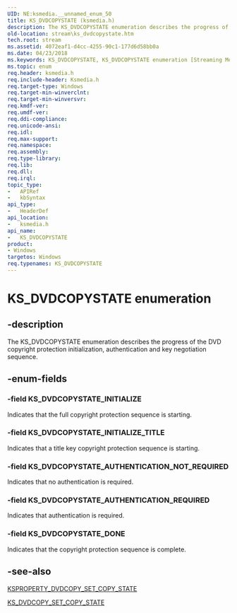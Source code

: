 ```yaml
---
UID: NE:ksmedia.__unnamed_enum_50
title: KS_DVDCOPYSTATE (ksmedia.h)
description: The KS_DVDCOPYSTATE enumeration describes the progress of the DVD copyright protection initialization, authentication and key negotiation sequence.
old-location: stream\ks_dvdcopystate.htm
tech.root: stream
ms.assetid: 4072eaf1-d4cc-4255-90c1-177d6d58bb0a
ms.date: 04/23/2018
ms.keywords: KS_DVDCOPYSTATE, KS_DVDCOPYSTATE enumeration [Streaming Media Devices], KS_DVDCOPYSTATE_AUTHENTICATION_NOT_REQUIRED, KS_DVDCOPYSTATE_AUTHENTICATION_REQUIRED, KS_DVDCOPYSTATE_DONE, KS_DVDCOPYSTATE_INITIALIZE, KS_DVDCOPYSTATE_INITIALIZE_TITLE, dvdref_f91c9ef4-f31c-4065-8017-26ef6ef76708.xml, ksmedia/KS_DVDCOPYSTATE, ksmedia/KS_DVDCOPYSTATE_AUTHENTICATION_NOT_REQUIRED, ksmedia/KS_DVDCOPYSTATE_AUTHENTICATION_REQUIRED, ksmedia/KS_DVDCOPYSTATE_DONE, ksmedia/KS_DVDCOPYSTATE_INITIALIZE, ksmedia/KS_DVDCOPYSTATE_INITIALIZE_TITLE, stream.ks_dvdcopystate
ms.topic: enum
req.header: ksmedia.h
req.include-header: Ksmedia.h
req.target-type: Windows
req.target-min-winverclnt: 
req.target-min-winversvr: 
req.kmdf-ver: 
req.umdf-ver: 
req.ddi-compliance: 
req.unicode-ansi: 
req.idl: 
req.max-support: 
req.namespace: 
req.assembly: 
req.type-library: 
req.lib: 
req.dll: 
req.irql: 
topic_type:
-	APIRef
-	kbSyntax
api_type:
-	HeaderDef
api_location:
-	ksmedia.h
api_name:
-	KS_DVDCOPYSTATE
product:
- Windows
targetos: Windows
req.typenames: KS_DVDCOPYSTATE
---
```


# KS_DVDCOPYSTATE enumeration


## -description


The KS_DVDCOPYSTATE enumeration describes the progress of the DVD copyright protection initialization, authentication and key negotiation sequence.


## -enum-fields




### -field KS_DVDCOPYSTATE_INITIALIZE

Indicates that the full copyright protection sequence is starting.


### -field KS_DVDCOPYSTATE_INITIALIZE_TITLE

Indicates that a title key copyright protection sequence is starting.


### -field KS_DVDCOPYSTATE_AUTHENTICATION_NOT_REQUIRED

Indicates that no authentication is required.


### -field KS_DVDCOPYSTATE_AUTHENTICATION_REQUIRED

Indicates that authentication is required.


### -field KS_DVDCOPYSTATE_DONE

Indicates that the copyright protection sequence is complete.


## -see-also




<a href="https://msdn.microsoft.com/library/windows/hardware/ff565147">KSPROPERTY_DVDCOPY_SET_COPY_STATE</a>



<a href="https://msdn.microsoft.com/library/windows/hardware/ff567639">KS_DVDCOPY_SET_COPY_STATE</a>
 

 

